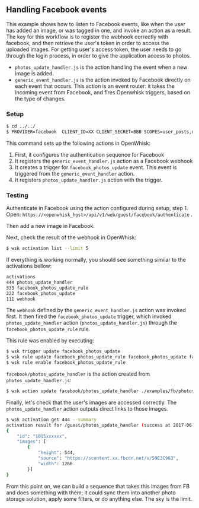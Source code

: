 ## Handling Facebook events

This example shows how to listen to Facebook events, like when the user has added an image, or was tagged in one, and invoke an action as a result. The key for this workflow is to register the webhook correctly with facebook, and then retrieve the user's token in order to access the uploaded images. For getting user's access token, the user needs to go through the login process, in order to give the application access to photos.

* `photos_update_handler.js` is the action handling the event when a new image is added.
* `generic_event_handler.js` is the action invoked by Facebook directly on each event that occurs. This action is an event router: it takes the incoming event from Facebook, and fires Openwhisk triggers, based on the type of changes.


### Setup

  ```bash
  $ cd ../../
  $ PROVIDER=facebook  CLIENT_ID=XX CLIENT_SECRET=BBB SCOPES=user_posts,user_photos make examples-fb
  ```
This command sets up the following actions in OpenWhisk:
1. First, it configures the authentication sequence for Facebook
2. It registers the `generic_event_handler.js` action as a Facebook webhook
3. It creates a trigger for `facebook_photos_update` event. This event is triggered from the `generic_event_handler` action.
4. It registers `photos_update_handler.js` action with the trigger.

### Testing

Authenticate in Facebook using the action configured during setup, step 1. Open:  `https://<openwhisk_host>/api/v1/web/guest/facebook/authenticate` .

Then add a new image in Facebook.

Next, check the result of the webhook in OpenWhisk:

```bash
$ wsk activation list --limit 5
```

If everything is working normally, you should see something similar to the activations bellow:

```bash
activations
444 photos_update_handler
333 facebook_photos_update_rule
222 facebook_photos_update
111 webhook
```

The `webhook` defined by the `generic_event_handler.js` action was invoked first. It then fired the `facebook_photos_update` trigger, which invoked `photos_update_handler` action (`photos_update_handler.js`) through the `facebook_photos_update_rule` rule.

This rule was enabled by executing:

```bash
$ wsk trigger update facebook_photos_update
$ wsk rule update facebook_photos_update_rule facebook_photos_update facebook/photos_update_handler
$ wsk rule enable facebook_photos_update_rule
```

`facebook/photos_update_handler` is the action created from `photos_update_handler.js`:

```bash
$ wsk action update facebook/photos_update_handler ./examples/fb/photos_update_handler.js
```


Finally, let's check that the user's images are accessed correctly. The `photos_update_handler` action outputs direct links to those images.

```bash
$ wsk activation get 444 --summary
activation result for /guest/photos_update_handler (success at 2017-06-23 03:37:03 -0700 PDT)
{
    "id": "1015xxxxxx",
    "images": [
        {
            "height": 544,
            "source": "https://scontent.xx.fbcdn.net/v/59E3C963",
            "width": 1266
        }]
}
```

From this point on, we can build a sequence that takes this images from FB and does something with them; it could sync them into another photo storage solution, apply some filters, or do anything else. The sky is the limit.
